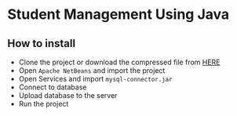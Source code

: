 # Student Management Using Java

## How to install

- Clone the project or download the compressed file from [HERE](https://github.com/MohammedElattar/School/archive/refs/heads/master.zip)
- Open `Apache NetBeans` and import the project
- Open Services and import `mysql-connector.jar`
- Connect to database
- Upload database to the server
- Run the project
